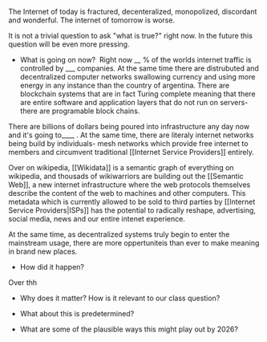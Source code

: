 The Internet of today is fractured, decenteralized, monopolized, discordant and wonderful. The internet of tomorrow is worse.

It is not a trivial question to ask "what is true?" right now. In the future this question will be even more pressing.


- What is going on now? 
Right now __ % of  the worlds internet traffic is controlled by ___ companies. At the same time there are distrubuted and decentralized computer networks swallowing currency and using more energy in any instance than the country of argentina. There are blockchain systems that are in fact Turing complete meaning that there are entire software and application layers that do not run on servers- there are programable block chains.

There are billions of dollars being poured into infrastructure any day now and it's going to____ . At the same time, there are literaly internet networks being build by individuals- mesh networks which provide free internet to members and circumvent traditional [[Internet Service Providers]] entirely.

Over on wikipedia, [[Wikidata]] is a semantic graph of everything on wikipedia, and thousads of wikiwarriors are building out the [[Semantic Web]], a new internet infrastructure where the web protocols themselves describe the content of the web to machines and other computers. This metadata which is currently allowed to be sold to third parties by [[Internet Service Providers|ISPs]] has the potential to radically reshape, advertising, social media, news and our entire intenet experience.

At the same time, as decentralized systems truly begin to enter the mainstream usage, there are more oppertuniteis than ever to make meaning in brand new places.


- How did it happen? 

Over thh

- Why does it matter? How is it relevant to our class question? 

- What about this is predetermined? 

- What are some of the plausible ways this might play out by 2026?